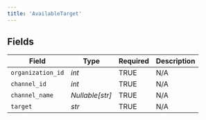 ```yaml
---
title: 'AvailableTarget'
---
```



## Fields

| Field              | Type               | Required           | Description        |
| ------------------ | ------------------ | ------------------ | ------------------ |
| `organization_id`  | *int*              | TRUE | N/A                |
| `channel_id`       | *int*              | TRUE | N/A                |
| `channel_name`     | *Nullable[str]*    | TRUE | N/A                |
| `target`           | *str*              | TRUE | N/A                |